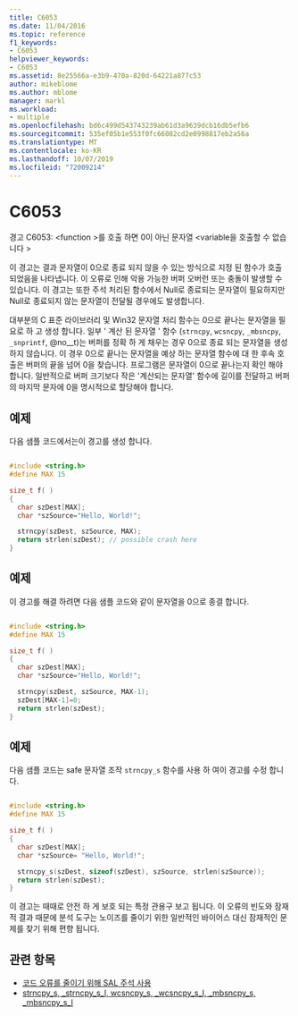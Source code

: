 ```yaml
---
title: C6053
ms.date: 11/04/2016
ms.topic: reference
f1_keywords:
- C6053
helpviewer_keywords:
- C6053
ms.assetid: 8e25566a-e3b9-470a-820d-64221a877c53
author: mikeblome
ms.author: mblome
manager: markl
ms.workload:
- multiple
ms.openlocfilehash: bd6c499d543743239ab61d3a9639dcb16db5efb6
ms.sourcegitcommit: 535ef05b1e553f0fc66082cd2e0998817eb2a56a
ms.translationtype: MT
ms.contentlocale: ko-KR
ms.lasthandoff: 10/07/2019
ms.locfileid: "72009214"
---
```

# <a name="c6053"></a>C6053
경고 C6053: \<function >를 호출 하면 0이 아닌 문자열 \<variable을 호출할 수 없습니다 >

 이 경고는 결과 문자열이 0으로 종료 되지 않을 수 있는 방식으로 지정 된 함수가 호출 되었음을 나타냅니다. 이 오류로 인해 악용 가능한 버퍼 오버런 또는 충돌이 발생할 수 있습니다. 이 경고는 또한 주석 처리된 함수에서 Null로 종료되는 문자열이 필요하지만 Null로 종료되지 않는 문자열이 전달될 경우에도 발생합니다.

 대부분의 C 표준 라이브러리 및 Win32 문자열 처리 함수는 0으로 끝나는 문자열을 필요로 하 고 생성 합니다. 일부 ' 계산 된 문자열 ' 함수 (`strncpy`, `wcsncpy`, `_mbsncpy`, `_snprintf`, @no__t)는 버퍼를 정확 하 게 채우는 경우 0으로 종료 되는 문자열을 생성 하지 않습니다. 이 경우 0으로 끝나는 문자열을 예상 하는 문자열 함수에 대 한 후속 호출은 버퍼의 끝을 넘어 0을 찾습니다. 프로그램은 문자열이 0으로 끝나는지 확인 해야 합니다. 일반적으로 버퍼 크기보다 작은 '계산되는 문자열' 함수에 길이를 전달하고 버퍼의 마지막 문자에 0을 명시적으로 할당해야 합니다.

## <a name="example"></a>예제
 다음 샘플 코드에서는이 경고를 생성 합니다.

```cpp

#include <string.h>
#define MAX 15

size_t f( )
{
  char szDest[MAX];
  char *szSource="Hello, World!";

  strncpy(szDest, szSource, MAX);
  return strlen(szDest); // possible crash here
}
```

## <a name="example"></a>예제
 이 경고를 해결 하려면 다음 샘플 코드와 같이 문자열을 0으로 종결 합니다.

```cpp

#include <string.h>
#define MAX 15

size_t f( )
{
  char szDest[MAX];
  char *szSource="Hello, World!";

  strncpy(szDest, szSource, MAX-1);
  szDest[MAX-1]=0;
  return strlen(szDest);
}
```

## <a name="example"></a>예제
 다음 샘플 코드는 safe 문자열 조작 `strncpy_s` 함수를 사용 하 여이 경고를 수정 합니다.

```cpp

#include <string.h>
#define MAX 15

size_t f( )
{
  char szDest[MAX];
  char *szSource= "Hello, World!";

  strncpy_s(szDest, sizeof(szDest), szSource, strlen(szSource));
  return strlen(szDest);
}
```

 이 경고는 때때로 안전 하 게 보호 되는 특정 관용구 보고 됩니다. 이 오류의 빈도와 잠재적 결과 때문에 분석 도구는 노이즈를 줄이기 위한 일반적인 바이어스 대신 잠재적인 문제를 찾기 위해 편향 됩니다.

## <a name="see-also"></a>관련 항목

- [코드 오류를 줄이기 위해 SAL 주석 사용](using-sal-annotations-to-reduce-c-cpp-code-defects.md)
- [strncpy_s, _strncpy_s_l, wcsncpy_s, _wcsncpy_s_l, _mbsncpy_s, _mbsncpy_s_l](/cpp/c-runtime-library/reference/strncpy-s-strncpy-s-l-wcsncpy-s-wcsncpy-s-l-mbsncpy-s-mbsncpy-s-l)